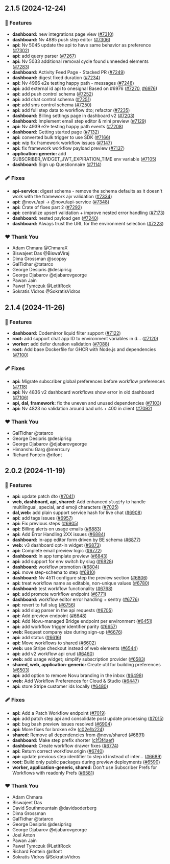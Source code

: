 ## 2.1.5 (2024-12-24)

### 🚀 Features

- **dashboard:** new integrations page view ([#7310](https://github.com/novuhq/novu/pull/7310))
- **dashboard:** Nv 4885 push step editor ([#7306](https://github.com/novuhq/novu/pull/7306))
- **api:** Nv 5045 update the api to have same behavior as preference ([#7302](https://github.com/novuhq/novu/pull/7302))
- **api:** add query parser ([#7267](https://github.com/novuhq/novu/pull/7267))
- **api:** Nv 5033 additional removal cycle found unneeded elements ([#7283](https://github.com/novuhq/novu/pull/7283))
- **dashboard:** Activity Feed Page - Stacked PR ([#7249](https://github.com/novuhq/novu/pull/7249))
- **dashboard:** digest fixed duration ([#7234](https://github.com/novuhq/novu/pull/7234))
- **api:** Nv 4966 e2e testing happy path - messages ([#7248](https://github.com/novuhq/novu/pull/7248))
- **api:** add external id api to onesignal Based on #6976 ([#7270](https://github.com/novuhq/novu/pull/7270), [#6976](https://github.com/novuhq/novu/issues/6976))
- **api:** add push control schema ([#7252](https://github.com/novuhq/novu/pull/7252))
- **api:** add chat control schema ([#7251](https://github.com/novuhq/novu/pull/7251))
- **api:** add sms control schema ([#7250](https://github.com/novuhq/novu/pull/7250))
- **api:** add full step data to workflow dto; refactor ([#7235](https://github.com/novuhq/novu/pull/7235))
- **dashboard:** Billing settings page in dashboard v2 ([#7203](https://github.com/novuhq/novu/pull/7203))
- **dashboard:** Implement email step editor & mini preview ([#7129](https://github.com/novuhq/novu/pull/7129))
- **api:** Nv 4939 e2e testing happy path events ([#7208](https://github.com/novuhq/novu/pull/7208))
- **dashboard:** Getting started page ([#7132](https://github.com/novuhq/novu/pull/7132))
- **api:** converted bulk trigger to use SDK ([#7166](https://github.com/novuhq/novu/pull/7166))
- **api:** wip fix framework workflow issues ([#7147](https://github.com/novuhq/novu/pull/7147))
- **api:** fix framework workflow payload preview ([#7137](https://github.com/novuhq/novu/pull/7137))
- **application-generic:** add SUBSCRIBER_WIDGET_JWT_EXPIRATION_TIME env variable ([#7105](https://github.com/novuhq/novu/pull/7105))
- **dashboard:** Sign up Questionnaire ([#7114](https://github.com/novuhq/novu/pull/7114))

### 🩹 Fixes

- **api-service:** digest schema - remove the schema defaults as it doesn't work with the framework ajv validation ([#7334](https://github.com/novuhq/novu/pull/7334))
- **api:** @novu/api -> @novu/api-service ([#7348](https://github.com/novuhq/novu/pull/7348))
- **api:** Crate of fixes part 2 ([#7292](https://github.com/novuhq/novu/pull/7292))
- **api:** centralize upsert validation  + improve nested error handling ([#7173](https://github.com/novuhq/novu/pull/7173))
- **dashboard:** nested payload gen ([#7240](https://github.com/novuhq/novu/pull/7240))
- **dashboard:** Always trust the URL for the environment selection ([#7223](https://github.com/novuhq/novu/pull/7223))

### ❤️ Thank You

- Adam Chmara @ChmaraX
- Biswajeet Das @BiswaViraj
- Dima Grossman @scopsy
- GalTidhar @tatarco
- George Desipris @desiprisg
- George Djabarov @djabarovgeorge
- Pawan Jain
- Paweł Tymczuk @LetItRock
- Sokratis Vidros @SokratisVidros


## 2.1.4 (2024-11-26)

### 🚀 Features

- **dashboard:** Codemirror liquid filter support ([#7122](https://github.com/novuhq/novu/pull/7122))
- **root:** add support chat app ID to environment variables in d… ([#7120](https://github.com/novuhq/novu/pull/7120))
- **worker:** add defer duration validation ([#7088](https://github.com/novuhq/novu/pull/7088))
- **root:** Add base Dockerfile for GHCR with Node.js and dependencies ([#7100](https://github.com/novuhq/novu/pull/7100))

### 🩹 Fixes

- **api:** Migrate subscriber global preferences before workflow preferences ([#7118](https://github.com/novuhq/novu/pull/7118))
- **api:** Nv 4836 v2 dashboard workflows show error in old dashboard ([#7106](https://github.com/novuhq/novu/pull/7106))
- **api, dal, framework:** fix the uneven and unused dependencies ([#7103](https://github.com/novuhq/novu/pull/7103))
- **api:** Nv 4823 no validation around bad urls + 400 in client ([#7092](https://github.com/novuhq/novu/pull/7092))

### ❤️  Thank You

- GalTidhar @tatarco
- George Desipris @desiprisg
- George Djabarov @djabarovgeorge
- Himanshu Garg @merrcury
- Richard Fontein @rifont

## 2.0.2 (2024-11-19)

### 🚀 Features

- **api:** update patch dto ([#7041](https://github.com/novuhq/novu/pull/7041))
- **web, dashboard, api, shared:** Add enhanced `slugify` to handle multilingual, special, and emoji characters ([#7025](https://github.com/novuhq/novu/pull/7025))
- **dal,web:** add plain support service hash for live chat ([#6908](https://github.com/novuhq/novu/pull/6908))
- **api:** add tags issues ([#6957](https://github.com/novuhq/novu/pull/6957))
- **api:** Fix previous steps ([#6905](https://github.com/novuhq/novu/pull/6905))
- **api:** Billing alerts on usage emails ([#6883](https://github.com/novuhq/novu/pull/6883))
- **api:** Add Error Handling 2XX issues ([#6884](https://github.com/novuhq/novu/pull/6884))
- **dashboard:** in-app editor form driven by BE schema ([#6877](https://github.com/novuhq/novu/pull/6877))
- **web:** v3 dashboard opt-in widget ([#6873](https://github.com/novuhq/novu/pull/6873))
- **api:** Complete email preview logic ([#6772](https://github.com/novuhq/novu/pull/6772))
- **dashboard:** In app template preview ([#6843](https://github.com/novuhq/novu/pull/6843))
- **api:** add support for env switch by slug ([#6828](https://github.com/novuhq/novu/pull/6828))
- **dashboard:** workflow promotion ([#6804](https://github.com/novuhq/novu/pull/6804))
- **api:** move step-schema to step ([#6810](https://github.com/novuhq/novu/pull/6810))
- **dashboard:** Nv 4511 configure step the preview section ([#6806](https://github.com/novuhq/novu/pull/6806))
- **api:** treat workflow name as editable, non-unique values ([#6780](https://github.com/novuhq/novu/pull/6780))
- **dashboard:** test workflow functionality ([#6768](https://github.com/novuhq/novu/pull/6768))
- **api:** add promote workflow endpoint ([#6771](https://github.com/novuhq/novu/pull/6771))
- **dashboard:** workflow editor error handling + sentry ([#6776](https://github.com/novuhq/novu/pull/6776))
- **api:** revert to full slug ([#6756](https://github.com/novuhq/novu/pull/6756))
- **api:** add slug parser in the api requests ([#6705](https://github.com/novuhq/novu/pull/6705))
- **api:** Add preview endpoint ([#6648](https://github.com/novuhq/novu/pull/6648))
- **api:** Add Novu-managed Bridge endpoint per environment ([#6451](https://github.com/novuhq/novu/pull/6451))
- **api:** add workflow trigger identifier parity ([#6657](https://github.com/novuhq/novu/pull/6657))
- **web:** Request company size during sign-up ([#6676](https://github.com/novuhq/novu/pull/6676))
- **api:** add status ([#6616](https://github.com/novuhq/novu/pull/6616))
- **api:** Move workflows to shared ([#6602](https://github.com/novuhq/novu/pull/6602))
- **web:** use Stripe checkout instead of web elements ([#6544](https://github.com/novuhq/novu/pull/6544))
- **api:** add v2 workflow api crud ([#6460](https://github.com/novuhq/novu/pull/6460))
- **web:** add usage widget; simplify subscription provider ([#6583](https://github.com/novuhq/novu/pull/6583))
- **shared, web, application-generic:** Create util for building preferences ([#6503](https://github.com/novuhq/novu/pull/6503))
- **api:** add option to remove Novu branding in the inbox ([#6498](https://github.com/novuhq/novu/pull/6498))
- **web:** Add Workflow Preferences for Cloud & Studio ([#6447](https://github.com/novuhq/novu/pull/6447))
- **api:** store Stripe customer ids locally ([#6480](https://github.com/novuhq/novu/pull/6480))

### 🩹 Fixes

- **api:** Add a Patch Workflow endpoint ([#7019](https://github.com/novuhq/novu/pull/7019))
- **api:** add patch step api and consolidate post update processing ([#7015](https://github.com/novuhq/novu/pull/7015))
- **api:** bug bash preview issues resolved ([#6904](https://github.com/novuhq/novu/pull/6904))
- **api:** More fixes for broken e2e ([c02e1b224](https://github.com/novuhq/novu/commit/c02e1b224))
- **shared:** Remove all dependencies from @novu/shared ([#6891](https://github.com/novuhq/novu/pull/6891))
- **dashboard:** Make step prefix shorter ([c1f3f4aef](https://github.com/novuhq/novu/commit/c1f3f4aef))
- **dashboard:** Create workflow drawer fixes ([#6774](https://github.com/novuhq/novu/pull/6774))
- **api:** Return correct workflow.origin ([#6740](https://github.com/novuhq/novu/pull/6740))
- **api:** update previous step identifier to step id instead of inter… ([#6689](https://github.com/novuhq/novu/pull/6689))
- **root:** Build only public packages during preview deployments ([#6590](https://github.com/novuhq/novu/pull/6590))
- **worker, application-generic, shared:** Don't use Subscriber Prefs for Workflows with readonly Prefs ([#6581](https://github.com/novuhq/novu/pull/6581))

### ❤️  Thank You

- Adam Chmara
- Biswajeet Das
- David Southmountain @davidsoderberg
- Dima Grossman
- GalTidhar @tatarco
- George Desipris @desiprisg
- George Djabarov @djabarovgeorge
- Joel Anton
- Pawan Jain
- Paweł Tymczuk @LetItRock
- Richard Fontein @rifont
- Sokratis Vidros @SokratisVidros
